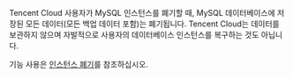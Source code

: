 Tencent Cloud 사용자가 MySQL 인스턴스를 폐기할 때, MySQL 데이터베이스에 저장된 모든 데이터(모든 백업 데이터 포함)는 폐기됩니다. Tencent Cloud는 데이터를 보관하지 않으며 자발적으로 사용자의 데이터베이스 인스턴스를 복구하는 것도 아닙니다.

기능 사용은 [인스턴스 폐기](https://intl.cloud.tencent.com/document/product/236/31895)를 참조하십시오.

